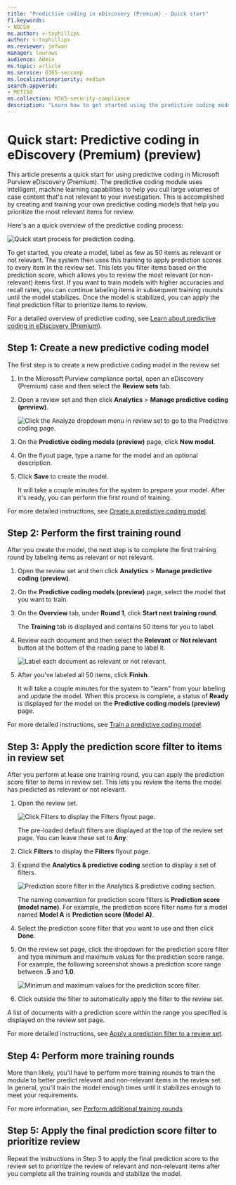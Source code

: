 ```yaml
---
title: "Predictive coding in eDiscovery (Premium) - Quick start"
f1.keywords:
- NOCSH
ms.author: v-tophillips
author: v-tophillips
ms.reviewer: jefwan
manager: laurawi
audience: Admin
ms.topic: article
ms.service: O365-seccomp
ms.localizationpriority: medium
search.appverid: 
- MET150
ms.collection: M365-security-compliance
description: "Learn how to get started using the predictive coding module in eDiscovery (Premium). This article walks you through the end-to-end process of using predictive coding to identify content in a review set that's most relevant to your investigation."
---
```


# Quick start: Predictive coding in eDiscovery (Premium) (preview)

This article presents a quick start for using predictive coding in Microsoft Purview eDiscovery (Premium). The predictive coding module uses intelligent, machine learning capabilities to help you cull large volumes of case content that's not relevant to your investigation. This is accomplished by creating and training your own predictive coding models that help you prioritize the most relevant items for review.

Here's an a quick overview of the predictive coding process:

![Quick start process for prediction coding.](..\media\PredictiveCodingQuickStartProcess.png)

To get started, you create a model, label as few as 50 items as relevant or not relevant. The system then uses this training to apply prediction scores to every item in the review set. This lets you filter items based on the prediction score, which  allows you to review the most relevant (or non-relevant) items first. If you want to train models with higher accuracies and recall rates, you can continue labeling items in subsequent training rounds until the model stabilizes. Once the model is stabilized, you can apply the final prediction filter to prioritize items to review.

For a detailed overview of predictive coding, see [Learn about predictive coding in eDiscovery (Premium)](predictive-coding-overview.md).

## Step 1: Create a new predictive coding model

The first step is to create a new predictive coding model in the review set

1. In the Microsoft Purview compliance portal, open an eDiscovery (Premium) case and then select the **Review sets** tab.

2. Open a review set and then click **Analytics** > **Manage predictive coding (preview)**.

   ![Click the Analyze dropdown menu in review set to go to the Predictive coding page.](..\media\ManagePredictiveCoding.png)

3. On the **Predictive coding models (preview)** page, click **New model**.

4. On the flyout page, type a name for the model and an optional description.

5. Click **Save** to create the model.

   It will take a couple minutes for the system to prepare your model. After it's ready, you can perform the first round of training.

For more detailed instructions, see [Create a predictive coding model](predictive-coding-create-model.md).

## Step 2: Perform the first training round

After you create the model, the next step is to complete the first training round by labeling items as relevant or not relevant.

1. Open the review set and then click **Analytics** > **Manage predictive coding (preview)**.

2. On the **Predictive coding models (preview)** page, select the model that you want to train.

3. On the **Overview** tab, under **Round 1**, click **Start next training round**.

   The **Training** tab is displayed and contains 50 items for you to label.

4. Review each document and then select the **Relevant** or **Not relevant** button at the bottom of the reading pane to label it.

   ![Label each document as relevant or not relevant.](..\media\TrainModel1.png)

5. After you've labeled all 50 items, click **Finish**.

    It will take a couple minutes for the system to "learn" from your labeling and update the model. When this process is complete, a status of **Ready** is displayed for the model on the **Predictive coding models (preview)** page.

For more detailed instructions, see [Train a predictive coding model](predictive-coding-train-model.md).

## Step 3: Apply the prediction score filter to items in review set

After you perform at lease one training round, you can apply the prediction score filter to items in review set. This lets you review the items the model has predicted as relevant or not relevant.   

1. Open the review set.

   ![Click Filters to display the Filters flyout page.](..\media\PredictionScoreFilter0.png)

   The pre-loaded default filters are displayed at the top of the review set page. You can leave these set to **Any**.

2. Click **Filters** to display the **Filters** flyout page.

3. Expand the **Analytics & predictive coding** section to display a set of filters.

      ![Prediction score filter in the Analytics & predictive coding section.](..\media\PredictionScoreFilter1.png)

   The naming convention for prediction score filters is **Prediction score (model name)**. For example, the prediction score filter name for a model named **Model A** is **Prediction score (Model A)**.

4. Select the prediction score filter that you want to use and then click **Done**.

5. On the review set page, click the dropdown for the prediction score filter and type minimum and maximum values for the prediction score range. For example, the following screenshot shows a prediction score range between **.5** and **1.0**.

   ![Minimum and maximum values for the prediction score filter.](..\media\PredictionScoreFilter2.png)

6. Click outside the filter to automatically apply the filter to the review set.

  A list of documents with a prediction score within the range you specified is displayed on the review set page.

For more detailed instructions, see [Apply a prediction filter to a review set](predictive-coding-apply-prediction-filter.md).

## Step 4: Perform more training rounds

More than likely, you'll have to perform more training rounds to train the module to better predict relevant and non-relevant items in the review set. In general, you'll train the model enough times until it stabilizes enough to meet your requirements.

For more information, see [Perform additional training rounds](predictive-coding-train-model.md#perform-additional-training-rounds)

## Step 5: Apply the final prediction score filter to prioritize review

Repeat the instructions in Step 3 to apply the final prediction score to the review set to prioritize the review of relevant and non-relevant items after you complete all the training rounds and stabilize the model.

